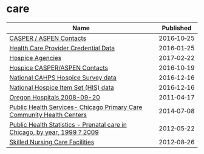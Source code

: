 # care

Name | Published
---- | ---------
[CASPER / ASPEN Contacts](../datasets/uy9i-rbhv.md) | 2016&#x2011;10&#x2011;25
[Health Care Provider Credential Data](../datasets/qxh8-f4bd.md) | 2016&#x2011;01&#x2011;25
[Hospice Agencies](../datasets/s8t3-rfbq.md) | 2017&#x2011;02&#x2011;22
[Hospice CASPER/ASPEN Contacts](../datasets/qx7x-wipa.md) | 2016&#x2011;10&#x2011;19
[National CAHPS Hospice Survey data](../datasets/sj42-4yv4.md) | 2016&#x2011;12&#x2011;16
[National Hospice Item Set (HIS) data](../datasets/xtkc-juf3.md) | 2016&#x2011;12&#x2011;16
[Oregon Hospitals 2008-09-20](../datasets/s2vy-pvyp.md) | 2011&#x2011;04&#x2011;17
[Public Health Services- Chicago Primary Care Community Health Centers](../datasets/cjg8-dbka.md) | 2014&#x2011;07&#x2011;08
[Public Health Statistics - Prenatal care in Chicago, by year, 1999 ? 2009](../datasets/2q9j-hh6g.md) | 2012&#x2011;05&#x2011;22
[Skilled Nursing Care Facilities](../datasets/67hh-8zm9.md) | 2012&#x2011;08&#x2011;26

